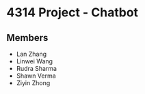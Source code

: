 # 4314 Project - Chatbot

## Members

- Lan Zhang
- Linwei Wang
- Rudra Sharma
- Shawn Verma
- Ziyin Zhong
